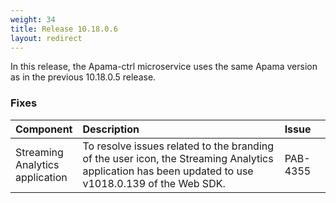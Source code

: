 ```yaml
---
weight: 34
title: Release 10.18.0.6
layout: redirect
---
```


In this release, the Apama-ctrl microservice uses the same Apama version as in the previous 10.18.0.5 release.

### Fixes

<table>
<colgroup>
    <col style="width: 15%;">
    <col style="width: 70%;">
    <col style="width: 15%;">
</colgroup>
<thead>
<tr>
<th style="text-align:left">Component</th>
<th style="text-align:left">Description</th>
<th style="text-align:left">Issue</th>
</tr>
</thead>
<tbody>
<tr>
<td style="text-align:left">Streaming Analytics application</td>
<td style="text-align:left">To resolve issues related to the branding of the user icon, the Streaming Analytics application has been updated to use v1018.0.139 of the Web SDK.
 </td>
<td style="text-align:left">PAB-4355</td>
</tr>

</tbody>
</table>
